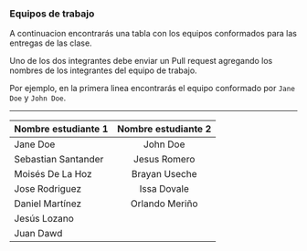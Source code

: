 ### Equipos de trabajo

A continuacion encontrarás una tabla con los equipos conformados para las entregas de las clase.

Uno de los dos integrantes debe enviar un Pull request agregando los nombres de los integrantes del equipo de trabajo. 

Por ejemplo, en la primera linea encontrarás el equipo conformado por `Jane Doe` y `John Doe`.


---
| Nombre estudiante 1 | Nombre estudiante 2           | 
| ------------- |:-------------:| 
|   Jane Doe    | John Doe      |
| Sebastian Santander | Jesus Romero |
| Moisés De La Hoz | Brayan Useche |
| Jose Rodriguez | Issa Dovale |
| Daniel Martínez | Orlando Meriño |
| Jesús Lozano |  |
| Juan Dawd |  |

